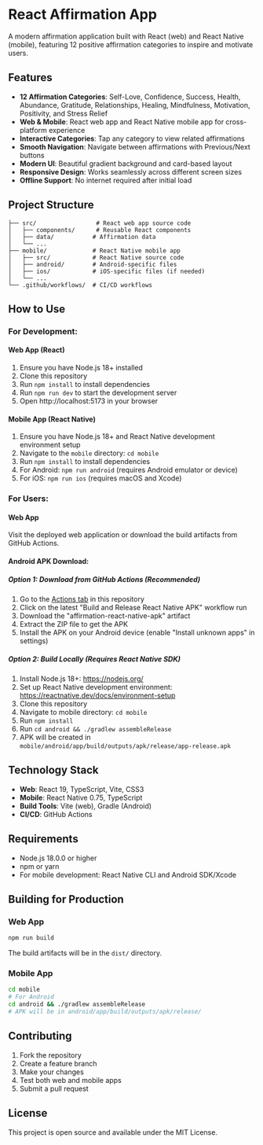 # React Affirmation App

A modern affirmation application built with React (web) and React Native (mobile), featuring 12 positive affirmation categories to inspire and motivate users.

## Features

- **12 Affirmation Categories**: Self-Love, Confidence, Success, Health, Abundance, Gratitude, Relationships, Healing, Mindfulness, Motivation, Positivity, and Stress Relief
- **Web & Mobile**: React web app and React Native mobile app for cross-platform experience
- **Interactive Categories**: Tap any category to view related affirmations
- **Smooth Navigation**: Navigate between affirmations with Previous/Next buttons
- **Modern UI**: Beautiful gradient background and card-based layout
- **Responsive Design**: Works seamlessly across different screen sizes
- **Offline Support**: No internet required after initial load

## Project Structure

```
├── src/                 # React web app source code
│   ├── components/      # Reusable React components
│   ├── data/           # Affirmation data
│   └── ...
├── mobile/             # React Native mobile app
│   ├── src/            # React Native source code
│   ├── android/        # Android-specific files
│   ├── ios/            # iOS-specific files (if needed)
│   └── ...
└── .github/workflows/  # CI/CD workflows
```

## How to Use

### For Development:

#### Web App (React)
1. Ensure you have Node.js 18+ installed
2. Clone this repository
3. Run `npm install` to install dependencies
4. Run `npm run dev` to start the development server
5. Open http://localhost:5173 in your browser

#### Mobile App (React Native)
1. Ensure you have Node.js 18+ and React Native development environment setup
2. Navigate to the `mobile` directory: `cd mobile`
3. Run `npm install` to install dependencies
4. For Android: `npm run android` (requires Android emulator or device)
5. For iOS: `npm run ios` (requires macOS and Xcode)

### For Users:

#### Web App
Visit the deployed web application or download the build artifacts from GitHub Actions.

#### Android APK Download:

##### Option 1: Download from GitHub Actions (Recommended)
1. Go to the [Actions tab](../../actions) in this repository
2. Click on the latest "Build and Release React Native APK" workflow run
3. Download the "affirmation-react-native-apk" artifact
4. Extract the ZIP file to get the APK
5. Install the APK on your Android device (enable "Install unknown apps" in settings)

##### Option 2: Build Locally (Requires React Native SDK)
1. Install Node.js 18+: https://nodejs.org/
2. Set up React Native development environment: https://reactnative.dev/docs/environment-setup
3. Clone this repository
4. Navigate to mobile directory: `cd mobile`
5. Run `npm install`
6. Run `cd android && ./gradlew assembleRelease`
7. APK will be created in `mobile/android/app/build/outputs/apk/release/app-release.apk`

## Technology Stack

- **Web**: React 19, TypeScript, Vite, CSS3
- **Mobile**: React Native 0.75, TypeScript
- **Build Tools**: Vite (web), Gradle (Android)
- **CI/CD**: GitHub Actions

## Requirements

- Node.js 18.0.0 or higher
- npm or yarn
- For mobile development: React Native CLI and Android SDK/Xcode

## Building for Production

### Web App
```bash
npm run build
```
The build artifacts will be in the `dist/` directory.

### Mobile App
```bash
cd mobile
# For Android
cd android && ./gradlew assembleRelease
# APK will be in android/app/build/outputs/apk/release/
```

## Contributing

1. Fork the repository
2. Create a feature branch
3. Make your changes
4. Test both web and mobile apps
5. Submit a pull request

## License

This project is open source and available under the MIT License.
